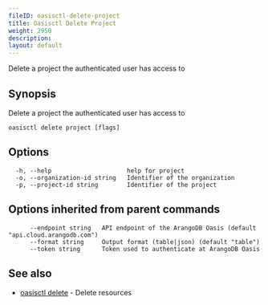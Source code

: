```yaml
---
fileID: oasisctl-delete-project
title: Oasisctl Delete Project
weight: 2950
description: 
layout: default
---
```

Delete a project the authenticated user has access to

## Synopsis

Delete a project the authenticated user has access to

```
oasisctl delete project [flags]
```

## Options

```
  -h, --help                     help for project
  -o, --organization-id string   Identifier of the organization
  -p, --project-id string        Identifier of the project
```

## Options inherited from parent commands

```
      --endpoint string   API endpoint of the ArangoDB Oasis (default "api.cloud.arangodb.com")
      --format string     Output format (table|json) (default "table")
      --token string      Token used to authenticate at ArangoDB Oasis
```

## See also

* [oasisctl delete]()	 - Delete resources

